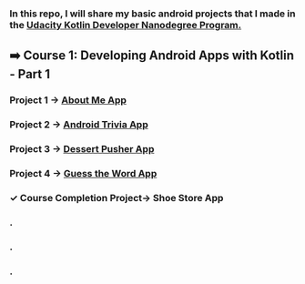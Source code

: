 ### In this repo, I will share my basic android projects that I made in the [Udacity Kotlin Developer Nanodegree Program.](https://www.udacity.com/course/android-kotlin-developer-nanodegree--nd940)

## ➡️ Course 1: Developing Android Apps with Kotlin - Part 1
### Project 1 -> [About Me App](https://github.com/edaersu/Udacity-Kotlin-Developer-Nanodegree-Projects/tree/master/course1_projects/AboutMe)
### Project 2 -> [Android Trivia App](https://github.com/edaersu/Udacity-Kotlin-Developer-Nanodegree-Projects/tree/master/course1_projects/AndroidTrivia)
### Project 3 -> [Dessert Pusher App](https://github.com/edaersu/Udacity-Kotlin-Developer-Nanodegree-Projects/tree/master/course1_projects/DessertPusher)
### Project 4 -> [Guess the Word App](https://github.com/edaersu/Udacity-Kotlin-Developer-Nanodegree-Projects/tree/master/course1_projects/GuessTheWord)

### ✓ Course Completion Project-> Shoe Store App

### .
### .
### .

